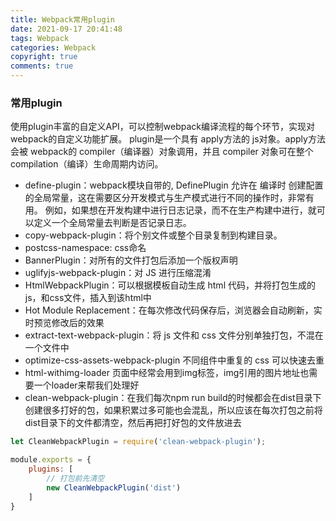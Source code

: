 ```yaml
---
title: Webpack常用plugin
date: 2021-09-17 20:41:48
tags: Webpack
categories: Webpack
copyright: true
comments: true
---
```


### 常用plugin
使用plugin丰富的自定义API，可以控制webpack编译流程的每个环节，实现对webpack的自定义功能扩展。
plugin是一个具有 apply方法的 js对象。apply方法会被 webpack的 compiler（编译器）对象调用，并且 compiler 对象可在整个 compilation（编译）生命周期内访问。

 - define-plugin：webpack模块自带的, DefinePlugin 允许在 编译时
   创建配置的全局常量，这在需要区分开发模式与生产模式进行不同的操作时，非常有用。
   例如，如果想在开发构建中进行日志记录，而不在生产构建中进行，就可以定义一个全局常量去判断是否记录日志。
 - copy-webpack-plugin：将个别文件或整个目录复制到构建目录。
 - postcss-namespace: css命名
 - BannerPlugin：对所有的文件打包后添加一个版权声明
 - uglifyjs-webpack-plugin：对 JS 进行压缩混淆
 - HtmlWebpackPlugin：可以根据模板自动生成 html 代码，并将打包生成的js，和css文件，插入到该html中
 - Hot Module Replacement：在每次修改代码保存后，浏览器会自动刷新，实时预览修改后的效果
 - extract-text-webpack-plugin：将 js 文件和 css 文件分别单独打包，不混在一个文件中
 - optimize-css-assets-webpack-plugin 不同组件中重复的 css 可以快速去重
 - html-withimg-loader 页面中经常会用到img标签，img引用的图片地址也需要一个loader来帮我们处理好
 - clean-webpack-plugin：在我们每次npm run build的时候都会在dist目录下创建很多打好的包，如果积累过多可能也会混乱，所以应该在每次打包之前将dist目录下的文件都清空，然后再把打好包的文件放进去

```javascript
let CleanWebpackPlugin = require('clean-webpack-plugin');

module.exports = {
    plugins: [
        // 打包前先清空
        new CleanWebpackPlugin('dist')  
    ]
}

```

